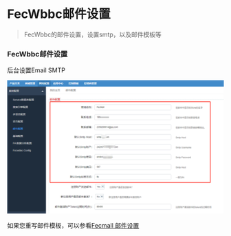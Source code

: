 FecWbbc邮件设置
=========

> FecWbbc的邮件设置，设置smtp，以及邮件模板等


### FecWbbc邮件设置


后台设置Email SMTP


![](images/wbbcc-3.png)



如果您重写邮件模板，可以参看[Fecmall 邮件设置](http://www.fecmall.com/doc/fecshop-guide/instructions/cn-2.0/guide-fecmall_email.html)










